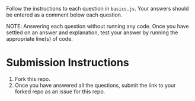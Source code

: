 Follow the instructions to each question in `basics.js`. Your answers should be entered as a comment below each question.  

NOTE: Answering each question without running any code. Once you have settled on an answer and explanation, test your answer by running the appropriate line(s) of code.

# Submission Instructions
1. Fork this repo.
2. Once you have answered all the questions, submit the link to your forked repo as an issue for this repo.
